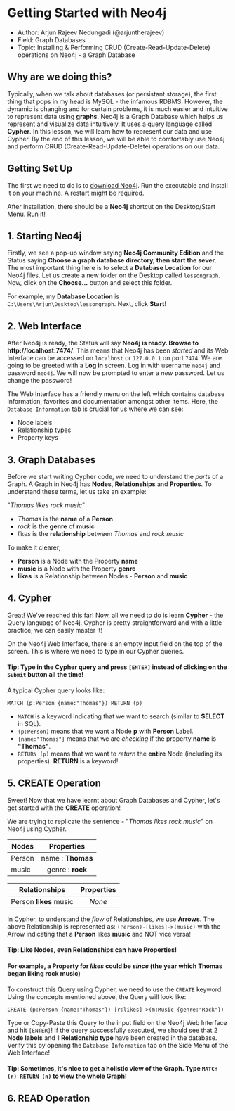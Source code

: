 # Getting Started with Neo4j

+ Author: Arjun Rajeev Nedungadi (@arjuntherajeev)
+ Field: Graph Databases 
+ Topic: Installing & Performing CRUD (Create-Read-Update-Delete) operations on Neo4j - a Graph Database 

## Why are we doing this?

Typically, when we talk about databases (or persistant storage), the first thing that pops in my head is MySQL - the infamous RDBMS. However, the dynamic is changing and for certain problems, it is much easier and intuitive to represent data using __graphs__.
Neo4j is a Graph Database which helps us represent and visualize data intuitively. It uses a query language called __Cypher__. In this lesson, we will learn how to represent our data and use Cypher. By the end of this lesson, we will be able to comfortably use Neo4j and perform CRUD (Create-Read-Update-Delete) operations on our data. 

## Getting Set Up 

The first we need to do is to [download Neo4j](https://neo4j.com/download/community-edition/). Run the executable and install it on your machine. A restart might be required. 

After installation, there should be a __Neo4j__ shortcut on the Desktop/Start Menu. Run it!

## 1. Starting Neo4j

Firstly, we see a pop-up window saying __Neo4j Community Edition__ and the Status saying __Choose a graph database directory, then start the sever__. 
The most important thing here is to select a __Database Location__ for our Neo4j files. Let us create a new folder on the Desktop called `lessongraph`. Now, click on the __Choose...__ button and select this folder. 

For example, my __Database Location__ is `C:\Users\Arjun\Desktop\lessongraph`. Next, click __Start__!

## 2. Web Interface 

After Neo4j is ready, the Status will say __Neo4j is ready. Browse to http://localhost:7474/__. This means that Neo4j has been _started_ and its Web Interface can be accessed on `localhost` or `127.0.0.1` on port `7474`. 
We are going to be greeted with a __Log in__ screen. Log in with username `neo4j` and password `neo4j`. We will now be prompted to enter a _new_ password. Let us change the password! 

The Web Interface has a friendly menu on the left which contains database information, favorites and documentation amongst other items.
Here, the `Database Information` tab is crucial for us where we can see: 
+ Node labels 
+ Relationship types
+ Property keys 

## 3. Graph Databases 

Before we start writing Cypher code, we need to understand the _parts_ of a Graph. 
A Graph in Neo4j has __Nodes__, __Relationships__ and __Properties__. 
To understand these terms, let us take an example: 

"_Thomas likes rock music_"

+ _Thomas_ is the __name__ of a __Person__
+ _rock_ is the __genre__ of __music__
+ _likes_ is the __relationship__ between _Thomas_ and _rock music_

To make it clearer, 

+ __Person__ is a Node with the Property __name__
+ __music__ is a Node with the Property __genre__
+ __likes__ is a Relationship between Nodes - __Person__ and __music__

## 4. Cypher

Great! We've reached this far! Now, all we need to do is learn __Cypher__ - the Query language of Neo4j. 
Cypher is pretty straightforward and with a little practice, we can easily master it! 

On the Neo4j Web Interface, there is an empty input field on the top of the screen. This is where we need to type in our Cypher queries. 

#### Tip: Type in the Cypher query and press `[ENTER]` instead of clicking on the `Submit` button all the time!

A typical Cypher query looks like: 

`MATCH (p:Person {name:"Thomas"}) RETURN (p)`

+ `MATCH` is a keyword indicating that we want to search (similar to __SELECT__ in SQL).
+ `(p:Person)` means that we want a Node __p__ with __Person__ Label.
+ `{name:"Thomas"}` means that we are _checking_ if the property __name__ is __"Thomas"__.
+ `RETURN (p)` means that we want to _return_ the __entire__ Node (including its properties). __RETURN__ is a keyword!

## 5. CREATE Operation 

Sweet! Now that we have learnt about Graph Databases and Cypher, let's get started with the __CREATE__ operation! 

We are trying to replicate the sentence - "_Thomas likes rock music_" on Neo4j using Cypher.

| Nodes        | Properties           | 
| ------------- |:-------------:|
| Person      | name : **Thomas**|
| music      | genre : **rock**    |

| Relationships        | Properties           | 
| ------------- |:-------------:|
| Person __likes__ music      | _None_|

In Cypher, to understand the _flow_ of Relationships, we use __Arrows__. The above Relationship is represented as: 
`(Person)-[likes]->(music)` with the Arrow indicating that a __Person__ likes __music__ and NOT vice versa!

#### Tip: Like Nodes, even Relationships can have Properties! 
#### For example, a Property for _likes_ could be _since_ (the year which Thomas began liking rock music) 

To construct this Query using Cypher, we need to use the `CREATE` keyword. 
Using the concepts mentioned above, the Query will look like: 

`CREATE (p:Person {name:"Thomas"})-[r:likes]->(m:Music {genre:"Rock"})`

Type or Copy-Paste this Query to the input field on the Neo4j Web Interface and hit `[ENTER]`! If the query successfully executed, we should see that 2 __Node labels__ and 1 __Relationship type__ have been created in the database. Verify this by opening the `Database Information` tab on the Side Menu of the Web Interface!

#### Tip: Sometimes, it's nice to get a holistic view of the Graph. Type `MATCH (n) RETURN (n)` to view the whole Graph! 

## 6. READ Operation

